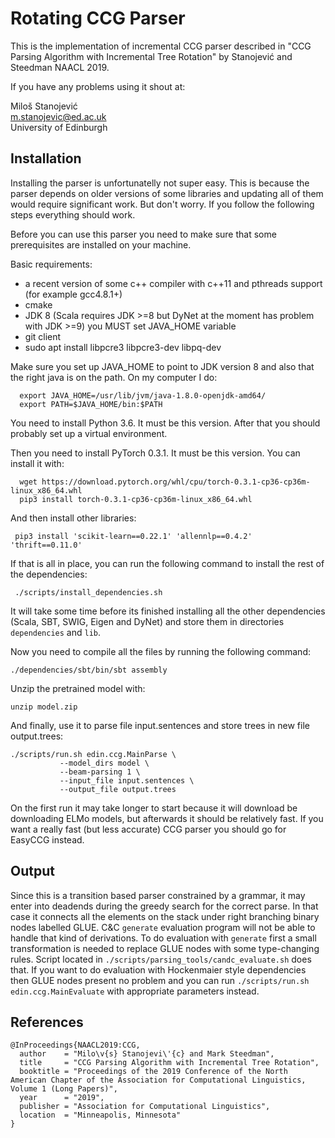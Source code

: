 Rotating CCG Parser
=========

This is the implementation of incremental CCG parser described in "CCG Parsing Algorithm with Incremental Tree Rotation" by Stanojević and Steedman NAACL 2019.

If you have any problems using it shout at:

Miloš Stanojević        \
m.stanojevic@ed.ac.uk   \
University of Edinburgh 

Installation
---------------

Installing the parser is unfortunatelly not super easy. This is because the parser depends on older versions
of some libraries and updating all of them would require significant work. But don't worry. If you follow
the following steps everything should work.

Before you can use this parser you need to make sure that some prerequisites are installed on your machine.

Basic requirements:
- a recent version of some c++ compiler with c++11 and pthreads support (for example gcc4.8.1+)
- cmake
- JDK 8 (Scala requires JDK >=8 but DyNet at the moment has problem with JDK >=9) you MUST set JAVA_HOME variable
- git client
- sudo apt install libpcre3 libpcre3-dev libpq-dev

Make sure you set up JAVA_HOME to point to JDK version 8 and also that the right java is on the path. On my computer I do:

      export JAVA_HOME=/usr/lib/jvm/java-1.8.0-openjdk-amd64/
      export PATH=$JAVA_HOME/bin:$PATH

You need to install Python 3.6. It must be this version. After that you should probably set up a virtual environment.

Then you need to install PyTorch 0.3.1. It must be this version. You can install it with:

      wget https://download.pytorch.org/whl/cpu/torch-0.3.1-cp36-cp36m-linux_x86_64.whl
      pip3 install torch-0.3.1-cp36-cp36m-linux_x86_64.whl

And then install other libraries:

     pip3 install 'scikit-learn==0.22.1' 'allennlp==0.4.2' 'thrift==0.11.0'

If that is all in place, you can run the following command to install the rest of the dependencies:

     ./scripts/install_dependencies.sh

It will take some time before its finished installing all the other dependencies (Scala, SBT, SWIG, Eigen and DyNet) and store them in directories `dependencies` and `lib`.

Now you need to compile all the files by running the following command:

    ./dependencies/sbt/bin/sbt assembly
    
Unzip the pretrained model with:

    unzip model.zip
    
And finally, use it to parse file input.sentences and store trees in new file output.trees:

    ./scripts/run.sh edin.ccg.MainParse \
               --model_dirs model \
               --beam-parsing 1 \
               --input_file input.sentences \
               --output_file output.trees

On the first run it may take longer to start because it will download be downloading ELMo models, but afterwards it should be relatively fast. If you want a really fast (but less accurate) CCG parser you should go for EasyCCG instead.

Output
------
Since this is a transition based parser constrained by a grammar, it may enter into deadends during the greedy search for the correct parse. In that case it connects all the elements on the stack under right branching binary nodes labelled GLUE.
C&C `generate` evaluation program will not be able to handle that kind of derivations. To do evaluation with `generate` first a small transformation is needed to replace GLUE nodes with some type-changing rules. Script located in `./scripts/parsing_tools/candc_evaluate.sh` does that.
If you want to do evaluation with Hockenmaier style dependencies then GLUE nodes present no problem and you can run `./scripts/run.sh edin.ccg.MainEvaluate` with appropriate parameters instead.

References
-------------

    @InProceedings{NAACL2019:CCG,
      author    = "Milo\v{s} Stanojevi\'{c} and Mark Steedman",
      title     = "CCG Parsing Algorithm with Incremental Tree Rotation",
      booktitle = "Proceedings of the 2019 Conference of the North American Chapter of the Association for Computational Linguistics, Volume 1 (Long Papers)",
      year      = "2019",
      publisher = "Association for Computational Linguistics",
      location  = "Minneapolis, Minnesota"
    }
